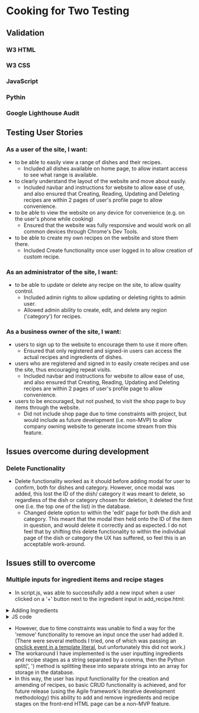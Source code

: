 # Cooking for Two Testing

## Validation
### W3 HTML

### W3 CSS

### JavaScript

### Pythin

### Google Lighthouse Audit

## Testing User Stories

### As a user of the site, I want:
- to be able to easily view a range of dishes and their recipes.
    - Included all dishes available on home page, to allow instant access to see what range is available.
- to clearly understand the layout of the website and move about easily.
    -   Included navbar and instructions for website to allow ease of use, and also ensured that Creating, Reading, Updating and Deleting recipes are within 2 pages of user's profile page to allow convenience.
- to be able to view the website on any device for convenience (e.g. on the user's phone while cooking)
    -   Ensured that the website was fully responsive and would work on all common devices through Chrome's Dev Tools.
- to be able to create my own recipes on the website and store them there.
    -   Included Create functionality once user logged in to allow creation of custom recipe.

### As an administrator of the site, I want:
- to be able to update or delete any recipe on the site, to allow quality control.
    -   Included admin rights to allow updating or deleting rights to admin user.
    -   Allowed admin ability to create, edit, and delete any region ('category') for recipes.

### As a business owner of the site, I want:
- users to sign up to the website to encourage them to use it more often.
    -   Ensured that only registered and signed-in users can access the actual recipes and ingredients of dishes.
- users who are registered and signed in to easily create recipes and use the site, thus encouraging repeat visits.
    -   Included navbar and instructions for website to allow ease of use, and also ensured that Creating, Reading, Updating and Deleting recipes are within 2 pages of user's profile page to allow convenience.
- users to be encouraged, but not pushed, to visit the shop page to buy items through the website.
    -   Did not include shop page due to time constraints with project, but would include as future development (i.e. non-MVP) to allow company owning website to generate income stream from this feature.

## Issues overcome during development

### Delete Functionality
- Delete functionality worked as it should before adding modal for user to confirm, both for dishes and category.  However, once modal was added, this lost the ID of the dish/ category it was meant to delete, so regardless of the dish or category chosen for deletion, it deleted the first one (i.e. the top one of the list) in the database.
    -   Changed delete option to within the 'edit' page for both the dish and category.  This meant that the modal then held onto the ID of the item in question, and would delete it correctly and as expected.  I do not feel that by shifting this delete functionality to within the individual page of the dish or category the UX has suffered, so feel this is an acceptable work-around.


## Issues still to overcome

### Multiple inputs for ingredient items and recipe stages
- In script.js, was able to successfully add a new input when a user clicked on a '+' button next to the ingredient input in add_recipe.html:
<details>
<summary>Adding Ingredients</summary>

![Adding Ingredients](static/images/adding_ingredients.PNG)
</details>
<details>
<summary>JS code</summary>
        
        // Empty div to store template literal in for new input
        let addIngredientDiv = document.getElementById("add-ingredient-div");

        // '+' Button on input field for ingredient
        let add_ingredient = document.getElementById("add-ingredient")

        // counter starts at two as user will be adding second ingredient
        let ingredient_count = 2;

        // function if '+' button is pressed
        function addIngredient(){
            console.log("Add button clicked")
            let newIngredient = `
                <div class="input-group form-group extra-item" id="extra-item">

                <div class="input-group-prepend">
                    <span class="input-group-text"><i class="fas fa-utensil-spoon"></i></span>
                </div>
                
                <input id="ingredients" name="ingredients" type="text" class="form-control validate" minlength="5"
                    placeholder="" required>
                
                <div class="input-group-prepend">
                    <span class="input-group-text"><a class="minus-ingredient" onclick="minusIngredientFunction"><i class="fas fa-minus"></i></a></span>
                </div>
                
                </div>
            `
            let extraItem = document.createElement("div")

            // Adds above template literal into new empty div
            extraItem.innerHTML += newIngredient
            addIngredientDiv.appendChild(extraItem)

            // Sets id of new input as the ingredient number (i.e. 3rd ingredient is ingredient_count_3)
            extraItem.setAttribute("id", `ingredient_count_${ingredient_count}`)

            // for test purposes
            console.log(extraItem)
            console.log(ingredient_count)

            // After each ingredient added, counter increases ready for next ingredient
            ingredient_count ++;

        }

        // For other HTML pages on site, nothing happens if can't find add_ingredient (the '+' sign)
        if (add_ingredient != null) {
            add_ingredient.addEventListener("click", addIngredient);
        }

</details>

-   However, due to time constraints was unable to find a way for the 'remove' functionality to remove an input once the user had added it.  (There were several methods I tried, one of which was passing an [onclick event in a template literal](https://stackoverflow.com/questions/45129421/passing-onclick-event-in-template-literal), but unfortunately this did not work.)
-   The workaround I have implemented is the user inputting ingredients and recipe stages as a string separated by a comma, then the Python split(', ') method is splitting these into separate strings into an array for storage in the database.
-   In this way, the user has input functionality for the creation and amending of recipes, so basic CRUD functionality is achieved, and for future release (using the Agile framework's iterative development methodology) this ability to add and remove ingredients and recipe stages on the front-end HTML page can be a non-MVP feature.

